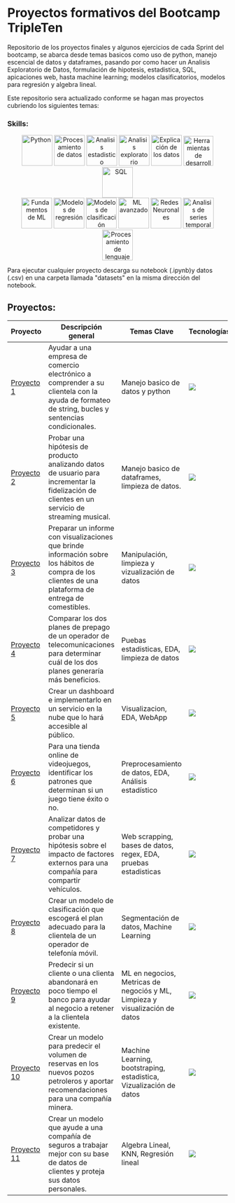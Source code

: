 # Proyectos formativos del Bootcamp TripleTen

Repositorio de los proyectos finales y algunos ejercicios de cada Sprint del bootcamp, se abarca desde temas basicos como uso de python, manejo escencial de datos y dataframes, pasando por como hacer un Analisis Exploratorio de Datos, formulación de hipotesis, estadistica, SQL, apicaciones web, hasta machine learning; modelos clasificatorios, modelos para regresión y algebra lineal.

Este repositorio sera actualizado conforme se hagan mas proyectos cubriendo los siguientes temas:
 ### Skills:
<div align='center'>
<img width="70" alt="Python" src="https://github.com/user-attachments/assets/96f1fa30-a0b7-4ba5-928f-48ffd96dcfcc">

<img width="70" alt="Procesamiento de datos" src="https://github.com/user-attachments/assets/f8baac0f-7a18-451f-a05a-d2dc8afb0072">
<img width="70" alt="Analisis estadistico" src="https://github.com/user-attachments/assets/2c4fe6aa-8f45-40c7-9f39-aef514316116">
<img width="70" alt="Analisis exploratorio" src="https://github.com/user-attachments/assets/15875766-8cfd-46b6-ab5c-9f60c7ff3fdd">
<img width="70" alt="Explicación de los datos" src="https://github.com/user-attachments/assets/a1a56119-bff3-4ba4-a20f-559b406ba2ef">
<img width="68" alt="Herramientas de desarrollo de software" src="https://github.com/user-attachments/assets/9915294c-64ca-4bd7-9341-83a706ff81e2">


<img width="70" alt="SQL" src="https://github.com/user-attachments/assets/daea0a0a-6dbc-49ab-93d6-7bbc91c7bbaf">

</div>

<div align='center'>
<img width="70" alt="Fundamentos de ML" src="https://github.com/user-attachments/assets/7dfe3454-169d-4b10-b8ae-3c141ddf88ee">

<img width="70" alt="Modelos de regresión" src="https://github.com/user-attachments/assets/7e8bf508-9b12-4fc4-b066-2cd3affd360e">
<img width="70" alt="Modelos de clasificación" src="https://github.com/user-attachments/assets/13aaeb69-6e13-4db2-aa03-7b746f6be171">




<img width="70" alt="ML avanzado" src="https://github.com/user-attachments/assets/2562bc37-0152-4840-8901-be22b7873529">
<img width="70" alt="Redes Neuronales" src="https://github.com/user-attachments/assets/a981a75c-fb9c-4a6d-a8e6-4fd802a9ab0f">
<img width="70" alt="Analisis de series temporales" src="https://github.com/user-attachments/assets/1bddf7ee-190a-4f8d-a559-09a22f204520">
<img width="70" alt="Procesamiento de lenguaje natural" src="https://github.com/user-attachments/assets/0a1cf38a-b83d-4b0d-ada2-188b9d7fa42c">
</div>

Para ejecutar cualquier proyecto descarga su notebook (.ipynb)y datos (.csv) en una carpeta llamada "datasets" en la misma dirección del notebook.

## Proyectos:

| Proyecto   | Descripción general | Temas Clave | Tecnologías |
|------------|---------------------|-------------|-------------|
| [Proyecto 1](./Sprint_1) | Ayudar a una empresa de comercio electrónico a comprender a su clientela con la ayuda de formateo de string, bucles y sentencias condicionales. |  Manejo basico de datos y python | <a href="https://skillicons.dev"> <img src="https://skillicons.dev/icons?i=python" /> </a> |
| [Proyecto 2](./Sprint_2) | Probar una hipótesis de producto analizando datos de usuario para incrementar la fidelización de clientes en un servicio de streaming musical. | Manejo basico de dataframes, limpieza de datos.  | <a href="https://skillicons.dev"> <img src="https://skillicons.dev/icons?i=python" /> </a> |
| [Proyecto 3](./Sprint_3) | Preparar un informe con visualizaciones que brinde información sobre los hábitos de compra de los clientes de una plataforma de entrega de comestibles. | Manipulación, limpieza y vizualización de datos  | <a href="https://skillicons.dev"> <img src="https://skillicons.dev/icons?i=python" /> </a> |
| [Proyecto 4](./Sprint_4) | Comparar los dos planes de prepago de un operador de telecomunicaciones para determinar cuál de los dos planes generaría más beneficios. | Puebas estadisticas, EDA, limpieza de datos  | <a href="https://skillicons.dev"> <img src="https://skillicons.dev/icons?i=python" /> </a> |
| [Proyecto 5](./Sprint_5/proyect5) | Crear un dashboard e implementarlo en un servicio en la nube que lo hará accesible al público. | Visualizacion, EDA, WebApp | <a href="https://skillicons.dev"> <img src="https://skillicons.dev/icons?i=git,github,vscode,python&perline=2" /> </a>  |
| [Proyecto 6](./Sprint_6) | Para una tienda online de videojuegos, identificar los patrones que determinan si un juego tiene éxito o no. | Preprocesamiento de datos, EDA, Análisis estadístico | <a href="https://skillicons.dev"> <img src="https://skillicons.dev/icons?i=vscode,python" /> </a> |
| [Proyecto 7](./Sprint_7) | Analizar datos de competidores y probar una hipótesis sobre el impacto de factores externos para una compañía para compartir vehículos. | Web scrapping, bases de datos, regex, EDA, pruebas estadisticas  | <a href="https://skillicons.dev"> <img src="https://skillicons.dev/icons?i=regex,mysql,vscode,python&perline=2" /> </a> |
| [Proyecto 8](./Sprint_8) | Crear un modelo de clasificación que escogerá el plan adecuado para la clientela de un operador de telefonía móvil. | Segmentación de datos, Machine Learning | <a href="https://skillicons.dev"> <img src="https://skillicons.dev/icons?i=sklearn,vscode,python&perline=3" /> </a> |
| [Proyecto 9](./Sprint_9) | Predecir si un cliente o una clienta abandonará en poco tiempo el banco para ayudar al negocio a retener a la clientela existente. | ML en negocios, Metricas de negociós y ML, Limpieza y visualización de datos | <a href="https://skillicons.dev"> <img src="https://skillicons.dev/icons?i=sklearn,vscode,python&perline=3" /> </a> |
| [Proyecto 10](./Sprint_10) | Crear un modelo para predecir el volumen de reservas en los nuevos pozos petroleros y aportar recomendaciones para una compañía minera. | Machine Learning, bootstraping, estadistica, Vizualización de datos  | <a href="https://skillicons.dev"> <img src="https://skillicons.dev/icons?i=sklearn,vscode,python&perline=3" /> </a> |
| [Proyecto 11](./Sprint_11) | Crear un modelo que ayude a una compañía de seguros a trabajar mejor con su base de datos de clientes y proteja sus datos personales. | Algebra Lineal, KNN, Regresión lineal | <a href="https://skillicons.dev"> <img src="https://skillicons.dev/icons?i=vscode,latex,python&perline=3" /> </a> |

